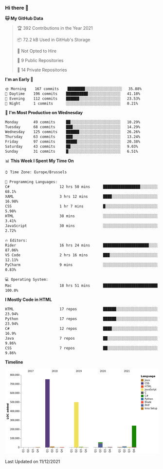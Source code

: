 ### Hi there 👋

<!--START_SECTION:waka-->
**🐱 My GitHub Data** 

> 🏆 392 Contributions in the Year 2021
 > 
> 📦 72.2 kB Used in GitHub's Storage 
 > 
> 🚫 Not Opted to Hire
 > 
> 📜 9 Public Repositories 
 > 
> 🔑 14 Private Repositories  
 > 
**I'm an Early 🐤** 

```text
🌞 Morning    167 commits    ████████░░░░░░░░░░░░░░░░░   35.08% 
🌆 Daytime    196 commits    ██████████░░░░░░░░░░░░░░░   41.18% 
🌃 Evening    112 commits    ██████░░░░░░░░░░░░░░░░░░░   23.53% 
🌙 Night      1 commits      ░░░░░░░░░░░░░░░░░░░░░░░░░   0.21%

```
📅 **I'm Most Productive on Wednesday** 

```text
Monday       49 commits     ██░░░░░░░░░░░░░░░░░░░░░░░   10.29% 
Tuesday      68 commits     ███░░░░░░░░░░░░░░░░░░░░░░   14.29% 
Wednesday    125 commits    ██████░░░░░░░░░░░░░░░░░░░   26.26% 
Thursday     63 commits     ███░░░░░░░░░░░░░░░░░░░░░░   13.24% 
Friday       97 commits     █████░░░░░░░░░░░░░░░░░░░░   20.38% 
Saturday     43 commits     ██░░░░░░░░░░░░░░░░░░░░░░░   9.03% 
Sunday       31 commits     █░░░░░░░░░░░░░░░░░░░░░░░░   6.51%

```


📊 **This Week I Spent My Time On** 

```text
⌚︎ Time Zone: Europe/Brussels

💬 Programming Languages: 
C#                       12 hrs 50 mins      █████████████████░░░░░░░░   68.1% 
XAML                     3 hrs 12 mins       ████░░░░░░░░░░░░░░░░░░░░░   16.98% 
CSS                      1 hr 7 mins         █░░░░░░░░░░░░░░░░░░░░░░░░   5.98% 
HTML                     38 mins             ░░░░░░░░░░░░░░░░░░░░░░░░░   3.41% 
JavaScript               30 mins             ░░░░░░░░░░░░░░░░░░░░░░░░░   2.72%

🔥 Editors: 
Rider                    16 hrs 24 mins      █████████████████████░░░░   87.06% 
VS Code                  2 hrs 16 mins       ███░░░░░░░░░░░░░░░░░░░░░░   12.11% 
PyCharm                  9 mins              ░░░░░░░░░░░░░░░░░░░░░░░░░   0.83%

💻 Operating System: 
Mac                      18 hrs 51 mins      █████████████████████████   100.0%

```

**I Mostly Code in HTML** 

```text
HTML                     17 repos            ██████░░░░░░░░░░░░░░░░░░░   23.94% 
Python                   17 repos            ██████░░░░░░░░░░░░░░░░░░░   23.94% 
C#                       12 repos            ████░░░░░░░░░░░░░░░░░░░░░   16.9% 
Java                     7 repos             ██░░░░░░░░░░░░░░░░░░░░░░░   9.86% 
CSS                      7 repos             ██░░░░░░░░░░░░░░░░░░░░░░░   9.86%

```


**Timeline**

![Chart not found](https://raw.githubusercontent.com/guillaumedeplancke/guillaumedeplancke/main/charts/bar_graph.png) 


 Last Updated on 11/12/2021
<!--END_SECTION:waka-->
